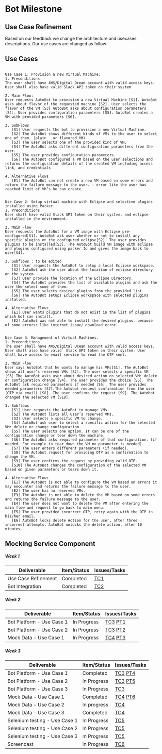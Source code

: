 # Bot Milestone

## Use Case Refinement
Based on our feedback we change the architecture and usecases descriptions. Our use cases are changed as follow:

Use Cases
---
```

Use Case 1: Provision a new Virtual Machine.
1. Preconditions
The user shall have AWS/Digital Ocean account with valid access keys. User shall also have valid Slack API token on their system

2. Main Flow:
User requests AutoBot to provision a new Virtual Machine [S1]. AutoBot asks about flavor of the requested machine [S2]. User selects the flavor of the VM [S3] AutoBot asks about configuration parameters [S4]. User provides configuration parameters [S5]. AutoBot creates a VM with provided parameters [S6]. 

3. SubFlows
   [S1] User requests the bot to provision a new Virtual Machine.
   [S2] The AutoBot shows different kinds of VMs to the user to select one of them. (plain   or flavored VM)
   [S3] The user selects one of the provided kind of VM.
   [S4] The AutoBot asks different configuration parameters from the user.
   [S5] The user provides configuration parameters.
   [S6] The AutoBot configured a VM based on the user selections and returns the configuration details of the created VM including access link, and credentials

4. Alternative Flows
   [E1] The AutoBot can not create a new VM based on some errors and return the failure message to the user. - error like the user has reached limit of VM’s he can create.

````
````
  
Use Case 2: Setup virtual machine with Eclipse and selective plugins installed using Packer.
1. Preconditions
User shall have valid Slack API token on their system, and eclipse installed in the environment.

2. Main Flow
User requests the AutoBot for a VM image with Eclipse pre-configured[S1]. AutoBot ask user whether or not to install any specific plugins on the configured eclipse[S2]. The user provides plugins to be installed[S3]. The AutoBot build VM image with eclipse and plugins configured using packer Io and gives the image back to user[S4].

3. Subflows : to be edited
   [S1] User requests the AutoBot to setup a local Eclipse workspace.
   [S2] AutoBot ask the user about the location of eclipse directory on the system.
   [S3] User provide the location of the Eclipse Directory.
   [S4] The AutoBot provides the list of available plugins and ask the user the select some of them. 
   [S5] The user selects desired plugins from the provided list.
   [S6] The AutoBot setups Eclipse workspace with selected plugins installed.

4. Alternative Flows
   [E1] User wants plugins that do not exist in the list of plugins which bot can install.
   [E2] AutoBot was not able to install the desired plugins, because of some errors: like internet issue/ download error.

````
````

Use Case 3: Management of Virtual Machines. 
1. Preconditions
The user shall have AWS/Digital Ocean account with valid access keys. User shall also have valid  Slack API token on their system. User shall have access to email service to read the OTP sent.

2. Main Flow
User says AutoBot that he wants to manage his VMs[S1]. The AutoBot shows all user’s reserved VMs [S2]. The user selects a specific VM [S3] The AutoBot asks user about desired action on selected VM: delete or configuration change [S4]. The user provides the choice [S5]. The AutoBot ask required parameters if needed [S6]. The user provides needed parameters [S7].The Autobot request confirmation from the user (OTP via email) [S8]. The user confirms the request [S9]. The Autobot changed the selected VM [S10].

3. Subflows
   [S1] User requests the AutoBot to manage VMs.
   [S2] The AutoBot lists all user’s reserved VMs.
   [S3] User selects a specific VM to change.
   [S4] AutoBot ask user to select a specific action for the selected VM: delete or change configuration
   [S5] The user selects one option. It can be one of the configuration change or tear down the machine. 
   [S6] The AutoBot asks required parameter of that configuration. (if needed. For example to tear down the VM no parameter is needed)
   [S7] The user enters different parameters (if needed).
   [S8] The Autobot request for providing OTP as a confirmation to change the VM. 
   [S9] The user confirms the request by providing valid OTP.
   [S10] The AutoBot changes the configuration of the selected VM based on given parameters or tears down it.

4. Alternative Flows
   [E1] The AutoBot is not able to configure the VM based on errors it may encounter and returns the failure message to the user.
   [E2] The user has no reserved VMs.
   [E3] The AutoBot is not able to delete the VM based on some errors and returns the failure message to the user.
   [E4] The user does not want to delete the VM after entering the main flow and request to go back to main menu.
   [E5] The user provided incorrect OTP, retry again with the OTP in his/her email.
   [E6] AutoBot locks delete Action for the user, after three incorrect attempts. AutoBot unlocks the delete action, after 10 minutes. 

````
## Mocking Service Component

##### Week 1

| Deliverable   | Item/Status   |  Issues/Tasks
| ------------- | ------------  |  ------------
| Use Case Refinement      | Completed         |[TC1](https://trello.com/c/Y0Lggpq0)
| Bot Integration      | Completed             |[TC2](https://trello.com/c/ioz5nZQC)

##### Week 2

| Deliverable   | Item/Status   |  Issues/Tasks
| ------------- | ------------  |  ------------
| Bot Platform - Use Case 1     | In Progress        |[TC3](https://trello.com/c/UdeMZwB2) [PT1](https://www.pivotaltracker.com/story/show/152219898)
| Bot Platform - Use Case 2            |  In Progress        |[TC3](https://trello.com/c/UdeMZwB2) [PT2](https://www.pivotaltracker.com/story/show/152221185)
| Mock Data - Use Case 1      | In Progress            |  [TC4](https://trello.com/c/wm2htHJN) [PT3](https://www.pivotaltracker.com/story/show/152219339)

##### Week 3

| Deliverable   | Item/Status   |  Issues/Tasks
| ------------- | ------------  |  ------------
| Bot Platform - Use Case 1     | Completed        |[TC3](https://trello.com/c/UdeMZwB2) [PT4](https://www.pivotaltracker.com/story/show/152219898)
| Bot Platform - Use Case 2            |  In Progress        |[TC3](https://trello.com/c/UdeMZwB2) [PT5](https://www.pivotaltracker.com/story/show/152221185)
| Bot Platform - Use Case 3            |  In Progress        |[TC3](https://trello.com/c/UdeMZwB2) 
| Mock Data - Use Case 1      | Completed           |  [TC4](https://trello.com/c/wm2htHJN) [PT6](https://www.pivotaltracker.com/story/show/152219339)
| Mock Data - Use Case 2      | In progress          |  [TC4](https://trello.com/c/wm2htHJN) 
| Mock Data - Use Case 3      | Completed           |  [TC4](https://trello.com/c/wm2htHJN) 
| Selenium testing - Use Case 1      | In Progress           |  [TC5](https://trello.com/c/hGyeTPnd)
| Selenium testing - Use Case 2      | In Progress           |  [TC5](https://trello.com/c/hGyeTPnd)
| Selenium testing - Use Case 3      | In Progress           |  [TC5](https://trello.com/c/hGyeTPnd)
| Screencast      | In Progress       | [TC6](https://trello.com/c/BSYHFry7)
